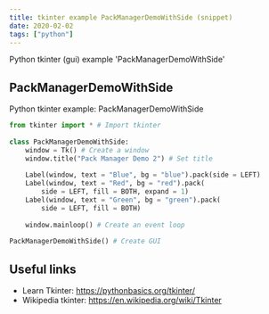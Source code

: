 ```yaml
---
title: tkinter example PackManagerDemoWithSide (snippet)
date: 2020-02-02
tags: ["python"]
---
```

Python tkinter (gui) example 'PackManagerDemoWithSide'


## PackManagerDemoWithSide

Python tkinter example: PackManagerDemoWithSide

```python
from tkinter import * # Import tkinter
    
class PackManagerDemoWithSide:
    window = Tk() # Create a window
    window.title("Pack Manager Demo 2") # Set title
    
    Label(window, text = "Blue", bg = "blue").pack(side = LEFT)
    Label(window, text = "Red", bg = "red").pack(
        side = LEFT, fill = BOTH, expand = 1)
    Label(window, text = "Green", bg = "green").pack(
        side = LEFT, fill = BOTH)
    
    window.mainloop() # Create an event loop
        
PackManagerDemoWithSide() # Create GUI 

```

## Useful links

- Learn Tkinter: https://pythonbasics.org/tkinter/
- Wikipedia tkinter: https://en.wikipedia.org/wiki/Tkinter
